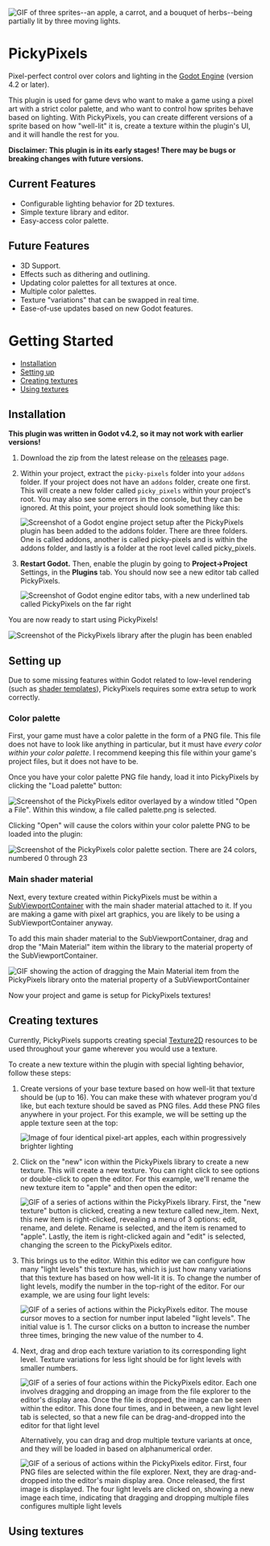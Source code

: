 ![GIF of three sprites--an apple, a carrot, and a bouquet of herbs--being partially lit by three moving lights.](images/hero_demo.gif)

# PickyPixels

Pixel-perfect control over colors and lighting in the [Godot Engine]("https://godotengine.org/")
(version 4.2 or later).

This plugin is used for game devs who want to make a game using a pixel art with a strict color
palette, and who want to control how sprites behave based on lighting. With PickyPixels, you can
create different versions of a sprite based on how "well-lit" it is, create a texture within
the plugin's UI, and it will handle the rest for you.

**Disclaimer: This plugin is in its early stages! There may be bugs or breaking changes**
**with future versions.**

## Current Features

- Configurable lighting behavior for 2D textures.
- Simple texture library and editor.
- Easy-access color palette.

## Future Features

- 3D Support.
- Effects such as dithering and outlining.
- Updating color palettes for all textures at once.
- Multiple color palettes.
- Texture "variations" that can be swapped in real time.
- Ease-of-use updates based on new Godot features.

# Getting Started

- [Installation](#installation)
- [Setting up](#setting-up)
- [Creating textures](#creating-textures)
- [Using textures](#using-textures)

## Installation

**This plugin was written in Godot v4.2, so it may not work with earlier versions!**

1. Download the zip from the latest release on the
[releases](https://github.com/auranym/picky-pixels/releases) page.
2. Within your project, extract the `picky-pixels` folder into your `addons` folder.
  If your project does not have an `addons` folder, create one first.
  This will create a new folder called `picky_pixels` within your project's root.
  You may also see some errors in the console, but they can be ignored. At this point,
  your project should look something like this:
  ![Screenshot of a Godot engine project setup after the PickyPixels plugin has been added to the addons folder. There are three folders. One is called addons, another is called picky-pixels and is within the addons folder, and lastly is a folder at the root level called picky_pixels.](images/project_root.png)
  
3. **Restart Godot.** Then, enable the plugin by going to **Project->Project** Settings,
  in the **Plugins** tab. You should now see a new editor tab called PickyPixels.
  ![Screenshot of Godot engine editor tabs, with a new underlined tab called PickyPixels on the far right](images/editor_tabs.png)

You are now ready to start using PickyPixels!

![Screenshot of the PickyPixels library after the plugin has been enabled](images/empty_library.png)

## Setting up

Due to some missing features within Godot related to low-level rendering (such as
[shader templates](https://github.com/godotengine/godot-proposals/issues/8366)),
PickyPixels requires some extra setup to work correctly.

### Color palette

First, your game must have a color palette in the form of a PNG file. This file does not have to
look like anything in particular, but it must have *every color within your color palette*.
I recommend keeping this file within your game's project files, but it does not have to be.

Once you have your color palette PNG file handy, load it into PickyPixels by clicking the
"Load palette" button:

![Screenshot of the PickyPixels editor overlayed by a window titled "Open a File". Within this window, a file called palette.png is selected.](images/palette_selected.png)

Clicking "Open" will cause the colors within your color palette PNG to be loaded into the plugin:

![Screenshot of the PickyPixels color palette section. There are 24 colors, numbered 0 through 23](images/color_palette.png)

### Main shader material

Next, every texture created within PickyPixels must be within a
[SubViewportContainer](https://docs.godotengine.org/en/stable/classes/class_subviewportcontainer.html)
with the main shader material attached to it. If you are making a game with pixel art graphics,
you are likely to be using a SubViewportContainer anyway.

To add this main shader material to the SubViewportContainer, drag and drop the "Main Material"
item within the library to the material property of the SubViewportContainer.

![GIF showing the action of dragging the Main Material item from the PickyPixels library onto the material property of a SubViewportContainer](images/adding_main_material.gif)

Now your project and game is setup for PickyPixels textures!

## Creating textures

Currently, PickyPixels supports creating special
[Texture2D](https://docs.godotengine.org/en/stable/classes/class_texture2d.html)
resources to be used throughout your game wherever you would use a texture.

To create a new texture within the plugin with special lighting behavior, follow these
steps:

1. Create versions of your base texture based on how well-lit that texture should be (up to 16).
  You can make these with whatever program you'd like, but each texture should be saved as
  PNG files. Add these PNG files anywhere in your project.
  For this example, we will be setting up the apple texture seen at the top:
  ![Image of four identical pixel-art apples, each within progressively brighter lighting](images/apple_variations.png)

2. Click on the "new" icon within the PickyPixels library to create a new texture. This will
  create a new texture. You can right click to see options or double-click to open the editor.
  For this example, we'll rename the new texture item to "apple" and then open the editor:
  ![GIF of a series of actions within the PickyPixels library. First, the "new texture" button is clicked, creating a new texture called new_item. Next, this new item is right-clicked, revealing a menu of 3 options: edit, rename, and delete. Rename is selected, and the item is renamed to "apple". Lastly, the item is right-clicked again and "edit" is selected, changing the screen to the PickyPixels editor.](images/new_texture.gif)

3. This brings us to the editor. Within this editor we can configure how many "light levels" this
  texture has, which is just how many variations that this texture has based on how well-lit it is.
  To change the number of light levels, modify the number in the top-right of the editor.
  For our example, we are using four light levels:
  ![GIF of a series of actions within the PickyPixels editor. The mouse cursor moves to a section for number input labeled "light levels". The initial value is 1. The cursor clicks on a button to increase the number three times, bringing the new value of the number to 4.](images/set_light_levels.gif)

4. Next, drag and drop each texture variation to its corresponding light level. Texture variations
  for less light should be for light levels with smaller numbers.
  ![GIF of a series of four actions within the PickyPixels editor. Each one involves dragging and dropping an image from the file explorer to the editor's display area. Once the file is dropped, the image can be seen within the editor. This done four times, and in between, a new light level tab is selected, so that a new file can be drag-and-dropped into the editor for that light level](images/set_textures.gif)
  Alternatively, you can drag and drop multiple texture variants at once, and they will be loaded
  in based on alphanumerical order.
  ![GIF of a serious of actions within the PickyPixels editor. First, four PNG files are selected within the file explorer. Next, they are drag-and-dropped into the editor's main display area. Once released, the first image is displayed. The four light levels are clicked on, showing a new image each time, indicating that dragging and dropping multiple files configures multiple light levels](images/set_textures_bulk.gif)


## Using textures

<style>
img {
  display: block;
  margin-top: 12px;
  margin-bottom: 12px;
}
</style>